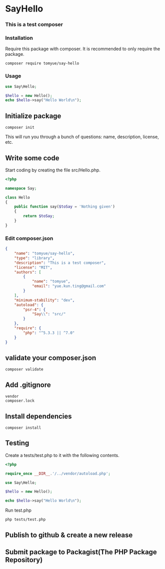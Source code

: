 # SayHello

### This is a test composer

### Installation

Require this package with composer. It is recommended to only require the package.
```
composer require tomyue/say-hello
```

### Usage
```php
use Say\Hello;

$hello = new Hello();
echo $hello->say("Hello World\n");
```


## Initialize package
```
composer init
```
This will run you through a bunch of questions: name, description, license, etc.

## Write some code
Start coding by creating the file src/Hello.php.
```php
<?php

namespace Say;

class Hello
{
    public function say($toSay = 'Nothing given')
    {
        return $toSay;
    }
}
```

### Edit composer.json
```json
{
    "name": "tomyue/say-hello",
    "type": "library",
    "description": "This is a test composer",
    "license": "MIT",
    "authors": [
        {
            "name": "tomyue",
            "email": "yue.kun.ting@gmail.com"
        }
    ],
    "minimum-stability": "dev",
    "autoload": {
        "psr-4": {
            "Say\\": "src/"
        }
    },
    "require": {
        "php": "^5.3.3 || ^7.0"
    }
}

```
## validate your composer.json
```
composer validate
```

## Add .gitignore
```
vendor
composer.lock
```

## Install dependencies
```
composer install
```

## Testing
Create a tests/test.php to it with the following contents.
```php
<?php

require_once __DIR__.'/../vendor/autoload.php';

use Say\Hello;

$hello = new Hello();

echo $hello->say("Hello World\n");
```

Run test.php
```
php tests/test.php
```
## Publish to github & create a new release

## Submit package to Packagist(The PHP Package Repository)

